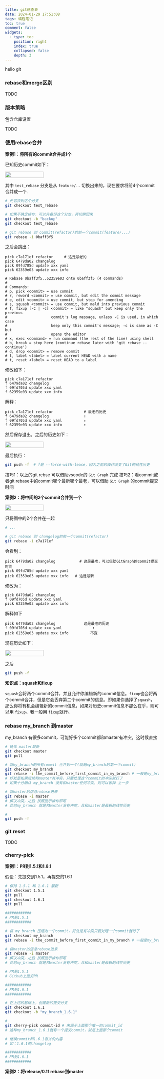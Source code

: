 ```yaml
---
title: git速查表
date: 2024-01-29 17:51:08
tags: 编程笔记
toc: true
comment: false
widgets:
  - type: toc
    position: right
    index: true
    collapsed: false
    depth: 3
---
```


hello git

<!-- more -->

### rebase和merge区别

TODO

### 版本策略

包含仓库设置

TODO

### 使用rebase合并

**案例1：将所有的commit合并成1个**

已知历史commit如下：

<div style="display: flex; justify-content: center; align-items: center;">
  <img src="https://github.com/wumin199/wm-blog-image/blob/main/images/2024/git/git_history_1.png" alt="" style="width:50%;">
  <div style="width: 50%;"></div>
</div>

其中 `test_rebase` 分支是从 `feature/..` 切换出来的，现在要求将前4个commit合并成一个.

```bash
# 先切换到这个分支
git checkout test_rebase

# 如果不确定操作，可以先备份这个分支，再切换回来
git checkout -b "backup"
git checkout test_rebase

# git rebase 到 commit(refactor)的前一个commit(feature/...)
git rebase -i 0baff3f5
```

之后会跳出：

```vim
pick c7a171ef refactor     # 这是最老的
pick 6479da02 changelog
pick 09fd705d update xxx yaml
pick 62359e03 update xxx info

# Rebase 0baff3f5..62359e03 onto 0baff3f5 (4 commands)
#
# Commands:
# p, pick <commit> = use commit
# r, reword <commit> = use commit, but edit the commit message
# e, edit <commit> = use commit, but stop for amending
# s, squash <commit> = use commit, but meld into previous commit
# f, fixup [-C | -c] <commit> = like "squash" but keep only the previous
#                    commit's log message, unless -C is used, in which case
#                    keep only this commit's message; -c is same as -C but
#                    opens the editor
# x, exec <command> = run command (the rest of the line) using shell
# b, break = stop here (continue rebase later with 'git rebase --continue')
# d, drop <commit> = remove commit
# l, label <label> = label current HEAD with a name
# t, reset <label> = reset HEAD to a label
```

修改如下：

```vim
pick c7a171ef refactor
f 6479da02 changelog
f 09fd705d update xxx yaml
f 62359e03 update xxx info
```

解释：

```vim
pick c7a171ef refactor              # 最老的历史
f 6479da02 changelog                ↑
f 09fd705d update xxx yaml          ↑
f 62359e03 update xxx info          ↑
```


然后保存退出，之后的历史如下：

<div style="display: flex; justify-content: center; align-items: center;">
  <img src="https://github.com/wumin199/wm-blog-image/blob/main/images/2024/git/git_rebase_1.png" alt="" style="width:50%;">
  <div style="width: 50%;"></div>
</div>

最后执行：

```bash
git push -f  # f是 --force-with-lease，因为之前的操作改变了Git的线性历史

```

技巧1：以上的git rebse 可以借助vscode的 ``Git Graph`` 完成
技巧2：看commit或者git rebase中的commit哪个最新哪个最老，可以借助 ``Git Graph`` 的commit提交时间

**案例2：将中间的2个commit合并到一个**

<div style="display: flex; justify-content: center; align-items: center;">
  <img src="https://github.com/wumin199/wm-blog-image/blob/main/images/2024/git/git_history_2.png" alt="" style="width:50%;">
  <div style="width: 50%;"></div>
</div>

只将图中的2个合并在一起

```bash
# ...

# git rebase 到 changelog的前一个commit(refactor)
git rebase -i c7a171ef
```
会看到：

``` 
pick 6479da02 changelog           # 这是最老，可以借助GitGraph的commit提交时间
pick 09fd705d update xxx yaml
pick 62359e03 update xxx info   # 这是最新
```

修改为：

```
pick 6479da02 changelog           
f 09fd705d update xxx yaml
pick 62359e03 update xxx info  
```

解释如下
```
pick 6479da02 changelog             这是最老的历史      
f 09fd705d update xxx yaml              ↑
pick 62359e03 update xxx info          不变
```

现在历史如下：

<div style="display: flex; justify-content: center; align-items: center;">
  <img src="https://github.com/wumin199/wm-blog-image/blob/main/images/2024/git/git_rebase_2.png" alt="" style="width:50%;">
  <div style="width: 50%;"></div>
</div>

之后

```bash
git push -f
```

**知识点：squash和fixup**

`squash`会将两个commit合并，并且允许你编辑新的commit信息。`fixup`也会将两个commit合并，但是它会丢弃第二个commit的信息。即如果你选择了`squash`，那么你将有机会编辑新的commit信息，如果对历史commit信息不那么在乎，则可以用 `fixup`。我一般用 `fixup`就行。


### rebase my_branch 到master

my_branch 有很多commit，可能好多个commit都和master有冲突，这时候直接


```bash
# 确保 master最新
git checkout master
git pull

# 将my_branch的所有commit 合并到一个(就是my_branch的第一个commit)
git checkout my_branch
git rebase -i the_commit_before_first_commit_in_my_branch # 一般是my_branch从这个分支切出来的
# 好处是如果后续和master有冲突，只要处理这个commit的冲突就行了
# 如果十分确认 my_branch 没有和master任何冲突，则可以省掉 上一步

# 将master的信息rebase进来
git rebase -i master
# 解决冲突，之后 按照提示操作即可
# 此时my_branch 就是和master没有冲突，且和master是最新的线性历史

# 
git push -f
```

### git reset

TODO

### cherry-pick

**案例1：PR到1.5.1和1.6.1**

假设：先提交到1.5.1，再提交的1.6.1

```bash
# 保持 1.5.1 和 1.6.1 最新 
git checkout 1.5.1
git pull
git checkout 1.6.1
git pull

############
# PR到1.5.1
############

# 将 my_branch 压缩为一个commit，好处是有冲突只要处理一个commit就行了
git checkout my_branch
git rebase -i the_commit_before_first_commit_in_my_branch # 一般是my_branch从这个分支切出来的

# 将master的信息rebase进来
git rebase -i master
# 解决冲突，之后 按照提示操作即可
# 此时my_branch 就是和master没有冲突，且和master是最新的线性历史

# PR到1.5.1
# Github上提交PR

############
# PR到1.6.1
############

# 在上述的基础上，创建新的提交分支
git checkout 1.6.1
git checkout -b "my_branch_1.6.1"

# 
git cherry-pick commit-id # 来源于上面那个唯一的commit_id
# 这样my_branch_1.6.1就有一个提交commit，就是上面那个commit

# 继续commit和1.6.1有关的内容
# 如：1.6.1的changelog

############
# PR到1.6.1
############
```

**案例2：将release/0.11 rebase到master**